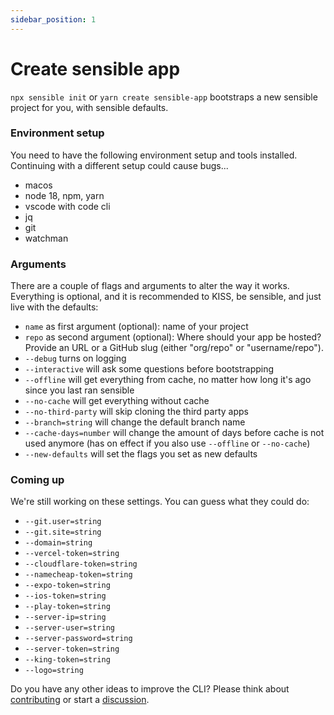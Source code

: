 ```yaml
---
sidebar_position: 1
---
```


# Create sensible app

`npx sensible init` or `yarn create sensible-app` bootstraps a new sensible project for you, with sensible defaults.

### Environment setup

You need to have the following environment setup and tools installed. Continuing with a different setup could cause bugs...

- macos
- node 18, npm, yarn
- vscode with code cli
- jq
- git
- watchman

### Arguments

There are a couple of flags and arguments to alter the way it works. Everything is optional, and it is recommended to KISS, be sensible, and just live with the defaults:

- `name` as first argument (optional): name of your project
- `repo` as second argument (optional): Where should your app be hosted? Provide an URL or a GitHub slug (either "org/repo" or "username/repo").
- `--debug` turns on logging
- `--interactive` will ask some questions before bootstrapping
- `--offline` will get everything from cache, no matter how long it's ago since you last ran sensible
- `--no-cache` will get everything without cache
- `--no-third-party` will skip cloning the third party apps
- `--branch=string` will change the default branch name
- `--cache-days=number` will change the amount of days before cache is not used anymore (has on effect if you also use `--offline` or `--no-cache`)
- `--new-defaults` will set the flags you set as new defaults

### Coming up

We're still working on these settings. You can guess what they could do:

- `--git.user=string`
- `--git.site=string`
- `--domain=string`
- `--vercel-token=string`
- `--cloudflare-token=string`
- `--namecheap-token=string`
- `--expo-token=string`
- `--ios-token=string`
- `--play-token=string`
- `--server-ip=string`
- `--server-user=string`
- `--server-password=string`
- `--server-token=string`
- `--king-token=string`
- `--logo=string`

Do you have any other ideas to improve the CLI? Please think about [contributing](https://github.com/Code-From-Anywhere/sensible/blob/main/contributing.md) or start a [discussion](https://github.com/Code-From-Anywhere/sensible/discussions).
